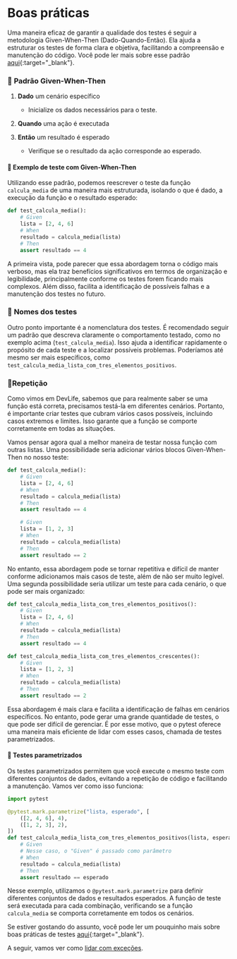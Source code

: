 # Boas práticas

Uma maneira eficaz de garantir a qualidade dos testes é seguir a metodologia Given-When-Then (Dado-Quando-Então). Ela ajuda a estruturar os testes de forma clara e objetiva, facilitando a compreensão e manutenção do código. Você pode ler mais sobre esse padrão [aqui](https://martinfowler.com/bliki/GivenWhenThen.html){:target="_blank"}.

### 📝 **Padrão Given-When-Then**

1. **Dado** um cenário específico
    - Inicialize os dados necessários para o teste.

2. **Quando** uma ação é executada

3. **Então** um resultado é esperado
    - Verifique se o resultado da ação corresponde ao esperado.

#### 📌 **Exemplo de teste com Given-When-Then**

Utilizando esse padrão, podemos reescrever o teste da função `calcula_media` de uma maneira mais estruturada, isolando o que é dado, a execução da função e o resultado esperado:

```python
def test_calcula_media():
    # Given
    lista = [2, 4, 6]
    # When
    resultado = calcula_media(lista)
    # Then
    assert resultado == 4
```

A primeira vista, pode parecer que essa abordagem torna o código mais verboso, mas ela traz benefícios significativos em termos de organização e legibilidade, principalmente conforme os testes forem ficando mais complexos. Além disso, facilita a identificação de possíveis falhas e a manutenção dos testes no futuro.

### 📝 **Nomes dos testes**

Outro ponto importante é a nomenclatura dos testes. É recomendado seguir um padrão que descreva claramente o comportamento testado, como no exemplo acima (`test_calcula_media`). Isso ajuda a identificar rapidamente o propósito de cada teste e a localizar possíveis problemas. Poderíamos até mesmo ser mais específicos, como `test_calcula_media_lista_com_tres_elementos_positivos`.

### 📝**Repetição**

Como vimos em DevLife, sabemos que para realmente saber se uma função está correta, precisamos testá-la em diferentes cenários. Portanto, é importante criar testes que cubram vários casos possíveis, incluindo casos extremos e limites. Isso garante que a função se comporte corretamente em todas as situações.

Vamos pensar agora qual a melhor maneira de testar nossa função com outras listas. Uma possibilidade seria adicionar vários blocos Given-When-Then no nosso teste:

```python
def test_calcula_media():
    # Given
    lista = [2, 4, 6]
    # When
    resultado = calcula_media(lista)
    # Then
    assert resultado == 4

    # Given
    lista = [1, 2, 3]
    # When
    resultado = calcula_media(lista)
    # Then
    assert resultado == 2
```

No entanto, essa abordagem pode se tornar repetitiva e difícil de manter conforme adicionamos mais casos de teste, além de não ser muito legível. Uma segunda possibilidade seria utilizar um teste para cada cenário, o que pode ser mais organizado:

```python
def test_calcula_media_lista_com_tres_elementos_positivos():
    # Given
    lista = [2, 4, 6]
    # When
    resultado = calcula_media(lista)
    # Then
    assert resultado == 4

def test_calcula_media_lista_com_tres_elementos_crescentes():
    # Given
    lista = [1, 2, 3]
    # When
    resultado = calcula_media(lista)
    # Then
    assert resultado == 2
```

Essa abordagem é mais clara e facilita a identificação de falhas em cenários específicos. No entanto, pode gerar uma grande quantidade de testes, o que pode ser difícil de gerenciar. É por esse motivo, que o pytest oferece uma maneira mais eficiente de lidar com esses casos, chamada de testes parametrizados.

#### 📌 **Testes parametrizados**

Os testes parametrizados permitem que você execute o mesmo teste com diferentes conjuntos de dados, evitando a repetição de código e facilitando a manutenção. Vamos ver como isso funciona:

```python
import pytest

@pytest.mark.parametrize("lista, esperado", [
    ([2, 4, 6], 4),
    ([1, 2, 3], 2), 
])
def test_calcula_media_lista_com_tres_elementos_positivos(lista, esperado):
    # Given
    # Nesse caso, o "Given" é passado como parâmetro
    # When
    resultado = calcula_media(lista)
    # Then
    assert resultado == esperado
```

Nesse exemplo, utilizamos o `@pytest.mark.parametrize` para definir diferentes conjuntos de dados e resultados esperados. A função de teste será executada para cada combinação, verificando se a função `calcula_media` se comporta corretamente em todos os cenários.

Se estiver gostando do assunto, você pode ler um pouquinho mais sobre boas práticas de testes [aqui](https://emimartin.me/pytest_best_practices){:target="_blank"}.

A seguir, vamos ver como [lidar com exceções](3-exceptions.md).